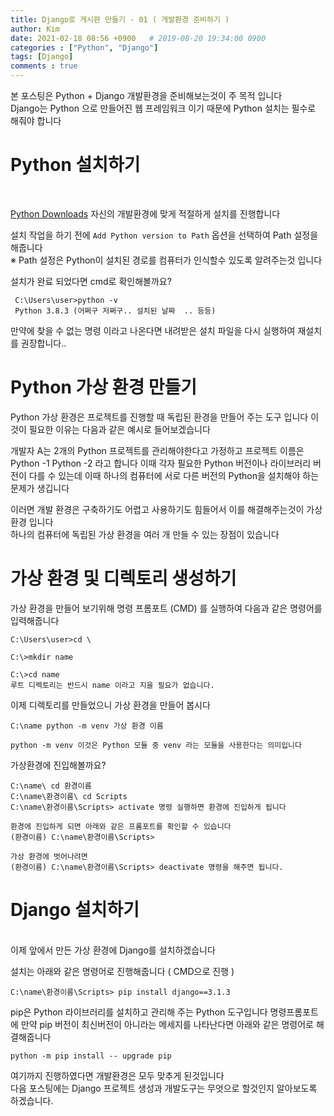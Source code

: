 ```yaml
---
title: Django로 게시판 만들기 - 01 ( 개발환경 준비하기 )
author: Kim
date: 2021-02-18 08:56 +0900   # 2019-08-20 19:34:00 0900
categories : ["Python", "Django"]
tags: [Django]
comments : true
---
```


본 포스팅은 Python + Django 개발환경을 준비해보는것이 주 목적 입니다<br>
Django는 Python 으로 만들어진 웹 프레임워크 이기 때문에 Python 설치는 필수로 해줘야 합니다

# Python 설치하기 
<br>

<a href="https://www.python.org/downloads/">Python Downloads</a>
자신의 개발환경에 맞게 적절하게 설치를 진행합니다<br>

설치 작업을 하기 전에 ``` Add Python version to Path ``` 옵션을 선택하여  Path 설정을 해줍니다<br>
※ Path 설정은 Python이 설치된 경로를 컴퓨터가 인식할수 있도록 알려주는것 입니다

설치가 완료 되었다면 cmd로 확인해볼까요?
```
 C:\Users\user>python -v
 Python 3.8.3 (어쩌구 저쩌구.. 설치된 날짜  .. 등등)
```

만약에 찾을 수 없는 명령 이라고 나온다면 내려받은 설치 파일을 다시 실행하여 재설치를 권장합니다..


# Python 가상 환경 만들기

Python 가상 환경은 프로젝트를 진행할 때 독립된 환경을 만들어 주는 도구 입니다
이것이 필요한 이유는 다음과 같은 예시로 들어보겠습니다

개발자 A는 2개의 Python 프로젝트를 관리해야한다고 가정하고 프로젝트 이름은 Python -1 Python -2 라고 합니다
이때 각자 필요한 Python 버전이나 라이브러리 버전이 다를 수 있는데 이때 하나의 컴퓨터에 서로 다른 버전의 Python을 설치해야 하는 문제가 생깁니다

이러면 개발 환경은 구축하기도 어렵고 사용하기도 힘들어서 이를 해결해주는것이 가상 환경 입니다 <br>
하나의 컴퓨터에 독립된 가상 환경을 여러 개 만들 수 있는 장점이 있습니다

# 가상 환경 및 디렉토리 생성하기

가상 환경을 만들어 보기위해 명령 프롬포트 (CMD) 를 실행하여 다음과 같은 명령어를 입력해줍니다

```
C:\Users\user>cd \

C:\>mkdir name

C:\>cd name
루트 디렉토리는 반드시 name 이라고 지을 필요가 없습니다.
```

이제 디렉토리를 만들었으니 가상 환경을 만들어 봅시다

```
C:\name python -m venv 가상 환경 이름

python -m venv 이것은 Python 모듈 중 venv 라는 모듈을 사용한다는 의미입니다

```

가상환경에 진입해볼까요?

```
C:\name\ cd 환경이름
C:\name\환경이름\ cd Scripts
C:\name\환경이름\Scripts> activate 명령 실행하면 환경에 진입하게 됩니다

환경에 진입하게 되면 아래와 같은 프롬포트를 확인할 수 있습니다
(환경이름) C:\name\환경이름\Scripts>

가상 환경에 벗어나려면
(환경이름) C:\name\환경이름\Scripts> deactivate 명령을 해주면 됩니다.
```

# Django 설치하기
<br>
이제 앞에서 만든 가상 환경에 Django를 설치하겠습니다

설치는 아래와 같은 명령어로 진행해줍니다 ( CMD으로 진행 )
```
C:\name\환경이름\Scripts> pip install django==3.1.3
```
pip은 Python 라이브러리를 설치하고 관리해 주는 Python 도구입니다 
명령프롬포트에 만약 pip 버전이 최신버전이 아니라는 메세지를 나타난다면 아래와 같은 명령어로 해결해줍니다

``` python -m pip install -- upgrade pip ```

여기까지 진행하였다면 개발환경은 모두 맞추게 된것입니다<br>
다음 포스팅에는 Django 프로젝트 생성과 개발도구는 무엇으로 할것인지 알아보도록 하겠습니다.




